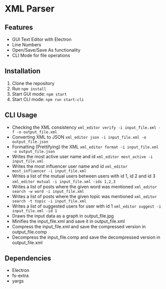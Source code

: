 # XML Parser

## Features
- GUI Text Editor with Electron
- Line Numbers
- Open/Save/Save As functionality
- CLI Mode for file operations

## Installation
1. Clone the repository
2. Run `npm install`
3. Start GUI mode: `npm start`
4. Start CLI mode: `npm run start:cli`

## CLI Usage
- Checking the XML consistency `xml_editor verify -i input_file.xml -f -o output_file.xml`
- Converting XML to JSON `xml_editor json -i input_file.xml -o output_file.json`
- Formatting (Prettifying) the XML `xml_editor format -i input_file.xml -o output_file.json`
- Writes the most active user name and id `xml_editor most_active -i input_file.xml`
- Writes the most influencer user name and id `xml_editor most_influencer -i input_file.xml`
- Writes a list of the mutual users between users with id 1, id 2 and id 3 `xml_editor mutual -i input_file.xml -ids 1,2,3`
- Writes a list of posts where the given word was mentioned `xml_editor search -w word -i input_file.xml` 
- Writes a list of posts where the given topic was mentioned `xml_editor search -t topic -i input_file.xml`
- Writes a list of suggested users for user with id 1 `xml_editor suggest -i input_file.xml -id 1`
- Draws the input data as a graph in output_file.jpg
- Minifies the input_file.xml and save it in output_file.xml
- Compress the input_file.xml and save the compressed version in output_file.comp
- Decompress the input_file.comp and save the decompressed version in output_file.xml


## Dependencies
- Electron
- fs-extra
- yargs
